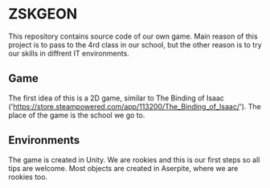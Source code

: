 # ZSKGEON

 This repository contains source code of our own game. Main reason of this project is to pass to the 4rd class in our school, but the other reason is to try our skills in diffrent IT environments.
 
## Game

 The first idea of this is a 2D game, similar to The Binding of Isaac ('https://store.steampowered.com/app/113200/The_Binding_of_Isaac/').
The place of the game is the school we go to.

## Environments

The game is created in Unity. We are rookies and this is our first steps so all tips are welcome. Most objects are created in Aserpite, where we are rookies too. 
